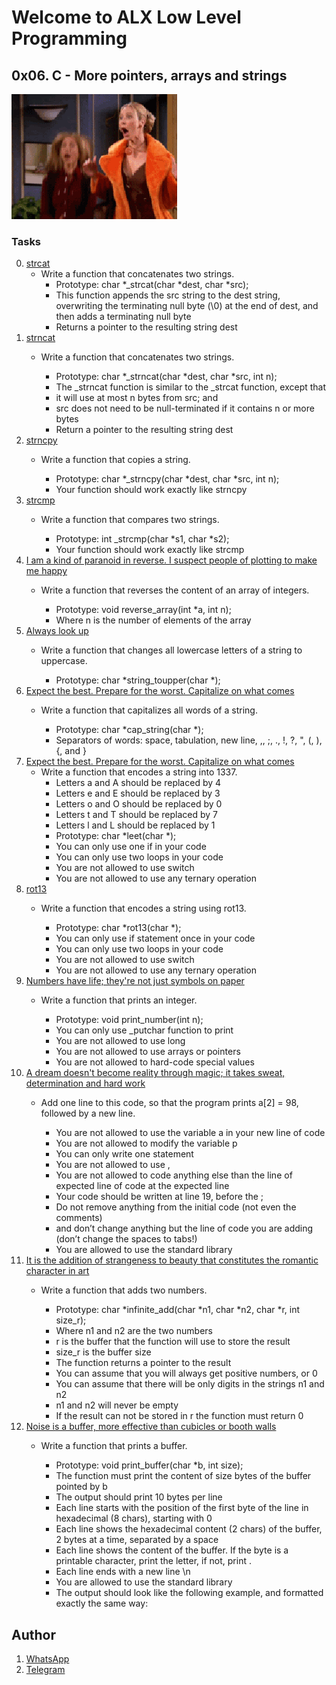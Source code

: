 # Welcome to ALX Low Level Programming
## 0x06. C - More pointers, arrays and strings
![logo](https://github.com/gama1221/alx-low_level_programming/blob/main/0x06-pointers_arrays_strings/image/happy-clapping.gif) 
### Tasks
0. [strcat](https://github.com/gama1221/alx-low_level_programming/tree/main/0x06-pointers_arrays_strings/0-strcat.c)
	- Write a function that concatenates two strings.
        - Prototype: char *_strcat(char *dest, char *src);
        - This function appends the src string to the dest string, overwriting the terminating null byte (\0) at the end of dest, and then adds a terminating null byte
        - Returns a pointer to the resulting string dest
1. [strncat](https://github.com/gama1221/alx-low_level_programming/tree/main/0x06-pointers_arrays_strings/1-strncat.c)
    - Write a function that concatenates two strings.

        - Prototype: char *_strncat(char *dest, char *src, int n);
        - The _strncat function is similar to the _strcat function, except that
        - it will use at most n bytes from src; and
        - src does not need to be null-terminated if it contains n or more bytes
        - Return a pointer to the resulting string dest
2. [strncpy](https://github.com/gama1221/alx-low_level_programming/tree/main/0x06-pointers_arrays_strings/2-strncpy.c)
    - Write a function that copies a string.

        - Prototype: char *_strncpy(char *dest, char *src, int n);
        - Your function should work exactly like strncpy
3. [strcmp](https://github.com/gama1221/alx-low_level_programming/tree/main/0x06-pointers_arrays_strings/3-strcmp.c)
    - Write a function that compares two strings.

        - Prototype: int _strcmp(char *s1, char *s2);
        - Your function should work exactly like strcmp
4. [I am a kind of paranoid in reverse. I suspect people of plotting to make me happy](https://github.com/gama1221/alx-low_level_programming/tree/main/0x06-pointers_arrays_strings/4-rev_array.c)
    - Write a function that reverses the content of an array of integers.

        - Prototype: void reverse_array(int *a, int n);
        - Where n is the number of elements of the array
5. [Always look up](https://github.com/gama1221/alx-low_level_programming/tree/main/0x06-pointers_arrays_strings/5-string_toupper.c)
    - Write a function that changes all lowercase letters of a string to uppercase.

        - Prototype: char *string_toupper(char *);
6. [Expect the best. Prepare for the worst. Capitalize on what comes](https://github.com/gama1221/alx-low_level_programming/tree/main/0x06-pointers_arrays_strings/6-cap_string.c)
    - Write a function that capitalizes all words of a string.

        - Prototype: char *cap_string(char *);
        - Separators of words: space, tabulation, new line, ,, ;, ., !, ?, ", (, ), {, and }
7. [Expect the best. Prepare for the worst. Capitalize on what comes](https://github.com/gama1221/alx-low_level_programming/tree/main/0x06-pointers_arrays_strings/7-leet.c)
    - Write a function that encodes a string into 1337.
        - Letters a and A should be replaced by 4
        - Letters e and E should be replaced by 3
        - Letters o and O should be replaced by 0
        - Letters t and T should be replaced by 7
        - Letters l and L should be replaced by 1
        - Prototype: char *leet(char *);
        - You can only use one if in your code
        - You can only use two loops in your code
        - You are not allowed to use switch
        - You are not allowed to use any ternary operation
8. [ rot13](https://github.com/gama1221/alx-low_level_programming/tree/main/0x06-pointers_arrays_strings/100-rot13.c)
    - Write a function that encodes a string using rot13.

        - Prototype: char *rot13(char *);
        - You can only use if statement once in your code
        - You can only use two loops in your code
        - You are not allowed to use switch
        - You are not allowed to use any ternary operation
9. [ Numbers have life; they're not just symbols on paper](https://github.com/gama1221/alx-low_level_programming/tree/main/0x06-pointers_arrays_strings/101-print_number.c)
    - Write a function that prints an integer.

        - Prototype: void print_number(int n);
        - You can only use _putchar function to print
        - You are not allowed to use long
        - You are not allowed to use arrays or pointers
        - You are not allowed to hard-code special values
10. [A dream doesn't become reality through magic; it takes sweat, determination and hard work](https://github.com/gama1221/alx-low_level_programming/tree/main/0x06-pointers_arrays_strings/102-magic.c)      
    - Add one line to this code, so that the program prints a[2] = 98, followed by a new line.

        - You are not allowed to use the variable a in your new line of code
        - You are not allowed to modify the variable p
        - You can only write one statement
        - You are not allowed to use ,
        - You are not allowed to code anything else than the line of expected line of code at the expected line
        - Your code should be written at line 19, before the ;
        - Do not remove anything from the initial code (not even the comments)
        - and don’t change anything but the line of code you are adding (don’t change the spaces to tabs!)
        - You are allowed to use the standard library
11. [ It is the addition of strangeness to beauty that constitutes the romantic character in art](https://github.com/gama1221/alx-low_level_programming/tree/main/0x06-pointers_arrays_strings/103-infinite_add.c)  
    - Write a function that adds two numbers.

        - Prototype: char *infinite_add(char *n1, char *n2, char *r, int size_r);
        - Where n1 and n2 are the two numbers
        - r is the buffer that the function will use to store the result
        - size_r is the buffer size
        - The function returns a pointer to the result
        - You can assume that you will always get positive numbers, or 0
        - You can assume that there will be only digits in the strings n1 and n2
        - n1 and n2 will never be empty
        - If the result can not be stored in r the function must return 0
12. [Noise is a buffer, more effective than cubicles or booth walls](https://github.com/gama1221/alx-low_level_programming/tree/main/0x06-pointers_arrays_strings/104-print_buffer.c)      
    - Write a function that prints a buffer.

        - Prototype: void print_buffer(char *b, int size);
        - The function must print the content of size bytes of the buffer pointed by b
        - The output should print 10 bytes per line
        - Each line starts with the position of the first byte of the line in hexadecimal (8 chars), starting with 0
        - Each line shows the hexadecimal content (2 chars) of the buffer, 2 bytes at a time, separated by a space
        - Each line shows the content of the buffer. If the byte is a printable character, print the letter, if not, print .
        - Each line ends with a new line \n
        - You are allowed to use the standard library
        - The output should look like the following example, and formatted exactly the same way:

## Author
1. [WhatsApp](https://wa.me/+251991732949)
2. [Telegram](https://t.me/gama2112)
